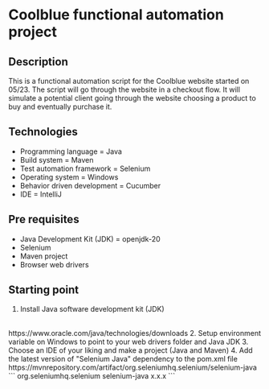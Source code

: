 # Coolblue functional automation project

## Description
This is a functional automation script for the Coolblue website started on 05/23. 
The script will go through the website in a checkout flow. It will simulate a 
potential client going through the website choosing a product to buy and eventually purchase it.

## Technologies
- Programming language = Java
- Build system = Maven
- Test automation framework = Selenium
- Operating system = Windows
- Behavior driven development = Cucumber
- IDE = IntelliJ

## Pre requisites
- Java Development Kit (JDK) = openjdk-20
- Selenium
- Maven project
- Browser web drivers

## Starting point
1. Install Java software development kit (JDK)
<br />
https://www.oracle.com/java/technologies/downloads
2. Setup environment variable on Windows to point to your web drivers folder and Java JDK
3. Choose an IDE of your liking and make a project (Java and Maven)
4. Add the latest version of "Selenium Java" dependency to the pom.xml file
<br />
https://mvnrepository.com/artifact/org.seleniumhq.selenium/selenium-java
```
<!-- https://mvnrepository.com/artifact/org.seleniumhq.selenium/selenium-java -->
<dependency>
    <groupId>org.seleniumhq.selenium</groupId>
    <artifactId>selenium-java</artifactId>
    <version>x.x.x</version>
</dependency>
```
